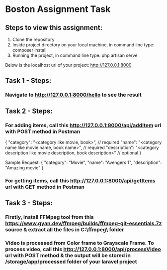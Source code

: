 # Boston Assignment Task

## Steps to view this assignment:
1) Clone the repository
2) Inside project directory on your local machine, in command line type:
composer install
3) Running the project, in command line type:
php artisan serve

Below is the localhost url of your project:
http://127.0.0.1:8000


## Task 1 - Steps:
### Navigate to http://127.0.0.1:8000/hello to see the result

## Task 2 - Steps:
### For adding items, call this http://127.0.0.1:8000/api/addItem url with POST method in Postman
{
    "category": "<category like movie, book>", // required
    "name": "<category name like movie name, book name>", // required
    "description": "<category description like movie description, book description>" // optional
}

Sample Request:
{
    "category": "Movie",
    "name": "Avengers 1",
    "description": "Amazing movie"
}
### For getting items, call this http://127.0.0.1:8000/api/getItems url with GET method in Postman

## Task 3 - Steps:
### Firstly, install FFMpeg tool from this https://www.gyan.dev/ffmpeg/builds/ffmpeg-git-essentials.7z source & extract all the files in C:\ffmpeg\ folder
### Video is processed from Color frame to Grayscale Frame. To process video, call this http://127.0.0.1:8000/api/processVideo url with POST method & the output will be stored in /storage/app/processed folder of your laravel project